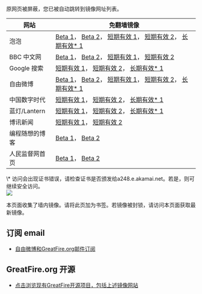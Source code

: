 <p>原网页被屏蔽，您已被自动跳转到镜像网址列表。</p>
<table>
    <thead>
        <tr>
            <th>网站</th>
            <th>免翻墙镜像</th>
        </tr>
    </thead>
    <tbody>    
        <tr>
            <td>泡泡</td>
            <td>            
                <a href="https://pp4.global.ssl.fastly.net/" target="jx1">Beta 1</a>，            
                <a href="https://d21dp3t3hq3sp6.cloudfront.net/" target="jx2">Beta 2</a>，            
                <a href="https://paopao17.azurewebsites.net" target="jx3">短期有效 1</a>，            
                <a href="https://d2iak8jpf2cptl.cloudfront.net" target="jx4">短期有效 2</a>，            
                <a href="https://a26.d.akamai.net/f/1/1/1/dci.download.akamai.com/35985/159415/1/p/" target="jx5">长期有效* 1</a>
            </td>
        </tr>    
        <tr>
            <td>BBC 中文网</td>
            <td>            
                <a href="https://d1bgcxp91frokk.cloudfront.net/" target="jx6">Beta 1</a>，            
                <a href="https://bbc4.global.ssl.fastly.net/" target="jx7">Beta 2</a>，            
                <a href="https://bbc5.azurewebsites.net" target="jx8">短期有效 1</a>，            
                <a href="https://d3320oxsssjvdn.cloudfront.net" target="jx9">短期有效 2</a>
            </td>
        </tr>    
        <tr>
            <td>Google 搜索</td>
            <td>            
                <a href="https://google2.azurewebsites.net" target="jx10">短期有效 1</a>，            
                <a href="https://d3vv89cvqbrqlq.cloudfront.net" target="jx11">短期有效 2</a>，            
                <a href="https://a1574.b.akamai.net/f/1/1/1/dci.download.akamai.com/35985/159415/1/g/" target="jx12">长期有效* 1</a>
            </td>
        </tr>    
        <tr>
            <td>自由微博</td>
            <td>            
                <a href="https://fw.global.ssl.fastly.net/" target="jx13">Beta 1</a>，            
                <a href="https://fw1.global.ssl.fastly.net/" target="jx14">Beta 2</a>，            
                <a href="https://fw8.azurewebsites.net" target="jx15">短期有效 1</a>，            
                <a href="https://d2t99c5pxqndf4.cloudfront.net" target="jx16">短期有效 2</a>，            
                <a href="https://a859.g4.akamai.net/f/1/1/1/dci.download.akamai.com/35985/159415/1/f/" target="jx17">长期有效* 1</a>
            </td>
        </tr>    
        <tr>
            <td>中国数字时代</td>
            <td>            
                <a href="https://cdt2.azurewebsites.net" target="jx18">短期有效 1</a>，            
                <a href="https://d2x9xuqj179vf8.cloudfront.net" target="jx19">短期有效 2</a>，            
                <a href="https://g2.cctv.com.edgesuite.net/f/1/1/1/dci.download.akamai.com/35985/159415/1/c/" target="jx20">长期有效* 1</a>
            </td>
        </tr>    
        <tr>
            <td>蓝灯/Lantern</td>
            <td>            
                <a href="https://lantern6.azurewebsites.net" target="jx21">短期有效 1</a>，            
                <a href="https://d1ssxz857pc9da.cloudfront.net" target="jx22">短期有效 2</a>，            
                <a href="https://a817.g.akamai.net/f/1/1/1/dci.download.akamai.com/35985/159415/1/l/" target="jx23">长期有效* 1</a>
            </td>
        </tr>    
        <tr>
            <td>博讯新闻</td>
            <td>            
                <a href="https://boxun8.azurewebsites.net" target="jx24">短期有效 1</a>，            
                <a href="https://d1c70423zhuiv6.cloudfront.net" target="jx25">短期有效 2</a>
            </td>
        </tr>    
        <tr>
            <td>编程随想的博客</td>
            <td>            
                <a href="https://d38lsot0ifah2n.cloudfront.net/" target="jx26">Beta 1</a>，            
                <a href="https://pt5.global.ssl.fastly.net/" target="jx27">Beta 2</a>
            </td>
        </tr>    
        <tr>
            <td>人民监督网首页</td>
            <td>            
                <a href="https://d1ns13b5v06dhs.cloudfront.net/" target="jx28">Beta 1</a>，            
                <a href="https://rmjdw3.global.ssl.fastly.net/" target="jx29">Beta 2</a>
            </td>
        </tr>
    </tbody>
</table>
\* 访问会出现证书错误，请检查证书是否颁发给a248.e.akamai.net。若是，则可继续安全访问。

<br/>
<img src="https://raw.githubusercontent.com/greatfire/z/master/logos.gif" />

本页面收集了墙内镜像。请将此页加为书签。若镜像被封锁，请访问本页面获取最新镜像。

## 订阅 email
* <a href="https://b.us7.list-manage.com/subscribe?u=854fca58782082e0cbdf204a0&id=c78949b93c">自由微博和GreatFire.org邮件订阅</a>

## GreatFire.org 开源
* <a href="https://github.com/greatfire/wiki/wiki">点击浏览现有GreatFire开源项目，包括上述镜像网站</a>